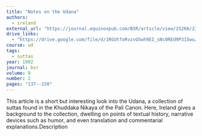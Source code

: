 ```yaml
---
title: "Notes on the Udana"
authors:
  - ireland
external_url: "https://journal.equinoxpub.com/BSR/article/view/15266/23244"
drive_links:
  - "https://drive.google.com/file/d/1RGUtfoRvzvG5wh9EI_sNc0REd9P315wu/view?usp=sharing"
course: ud
tags:
  - suttas
year: 1992
journal: bsr
volume: 9
number: 2
pages: "137--150"
---
```


This article is a short but interesting look into the Udana, a collection of suttas found in the Khuddaka Nikaya of the Pali Canon. Here, Ireland gives a background to the collection, dwelling on points of textual history, narrative devices such as humor, and even translation and commentarial explanations.Description